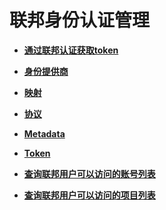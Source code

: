 # 联邦身份认证管理<a name="iam_13_0000"></a>

-   **[通过联邦认证获取token](通过联邦认证获取token.md)**  

-   **[身份提供商](身份提供商.md)**  

-   **[映射](映射.md)**  

-   **[协议](协议.md)**  

-   **[Metadata](Metadata.md)**  

-   **[Token](Token.md)**  

-   **[查询联邦用户可以访问的账号列表](查询联邦用户可以访问的账号列表.md)**  

-   **[查询联邦用户可以访问的项目列表](查询联邦用户可以访问的项目列表.md)**  


